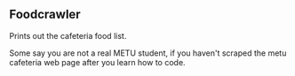 ## Foodcrawler  
Prints out the cafeteria food list.  
  
Some say you are not a real METU student, if you haven't scraped the metu cafeteria web page after you learn how to code.

